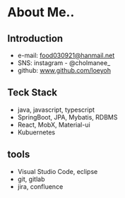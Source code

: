 <!--
**loeyoh/loeyoh** is a ✨ _special_ ✨ repository because its `README.md` (this file) appears on your GitHub profile.

Here are some ideas to get you started:

- 🔭 I’m currently working on ...
- 🌱 I’m currently learning ...
- 👯 I’m looking to collaborate on ...
- 🤔 I’m looking for help with ...
- 💬 Ask me about ...
- 📫 How to reach me: ...
- 😄 Pronouns: ...
- ⚡ Fun fact: ...

마크다운 미리보기 url: https://dillinger.io/
-->

# About Me..
## Introduction
- e-mail: food030921@hanmail.net
- SNS: instagram - @cholmanee_
- github: www.github.com/loeyoh
## Teck Stack
 - java, javascript, typescript
 - SpringBoot, JPA, Mybatis, RDBMS
 - React, MobX, Material-ui
 - Kubuernetes
## tools
 - Visual Studio Code, eclipse
 - git, gitlab
 - jira, confluence








